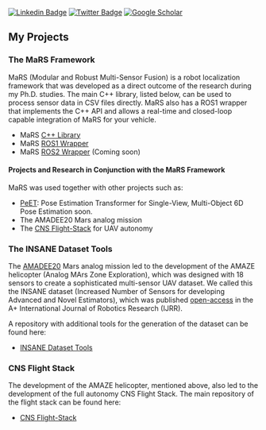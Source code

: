 [![Linkedin Badge](https://img.shields.io/badge/-LinkedIn-0e76a8?style=flat-square&logo=Linkedin&logoColor=white)](https://www.linkedin.com/in/christianbrommer) [![Twitter Badge](https://img.shields.io/badge/-Twitter-00acee?style=flat-square&logo=Twitter&logoColor=white)](https://twitter.com/chrbrommer) [![Google Scholar](https://img.shields.io/badge/Google%20Scholar-blue?style=flat-square&logo=google-scholar&logoColor=white)](https://scholar.google.com/citations?hl=en&user=Vxdg150AAAAJ)


## My Projects

### The MaRS Framework

MaRS (Modular and Robust Multi-Sensor Fusion) is a robot localization framework that was developed as a direct outcome of the research during my Ph.D. studies. The main C++ library, listed below, can be used to process sensor data in CSV files directly. MaRS also has a ROS1 wrapper that implements the C++ API and allows a real-time and closed-loop capable integration of MaRS for your vehicle.

- MaRS [C++ Library](https://github.com/aau-cns/mars_lib)
- MaRS [ROS1 Wrapper](https://github.com/aau-cns/mars_ros)
- MaRS [ROS2 Wrapper](https://github.com/aau-cns/mars_ros2) (Coming soon)

#### Projects and Research in Conjunction with the MaRS Framework

MaRS was used together with other projects such as:

- [PeET](https://github.com/aau-cns/poet): Pose Estimation Transformer for Single-View, Multi-Object 6D Pose Estimation soon.
- The AMADEE20 Mars analog mission
- The [CNS Flight-Stack](https://github.com/aau-cns/flight_stack) for UAV autonomy

### The INSANE Dataset Tools

The [AMADEE20](http://amadee20.oewf.org/) Mars analog mission led to the development of the AMAZE helicopter (Analog MArs Zone Exploration), which was designed with 18 sensors to create a sophisticated multi-sensor UAV dataset. We called this the INSANE dataset (Increased Number of Sensors for developing Advanced and Novel Estimators), which was published [open-access](https://journals.sagepub.com/doi/full/10.1177/02783649241227245) in the A+ International Journal of Robotics Research (IJRR).

A repository with additional tools for the generation of the dataset can be found here:
- [INSANE Dataset Tools](https://github.com/aau-cns/insane_dataset_tools)

### CNS Flight Stack

The development of the AMAZE helicopter, mentioned above, also led to the development of the full autonomy CNS Flight Stack. The main repository of the flight stack can be found here:
- [CNS Flight-Stack](https://github.com/aau-cns/flight_stack)